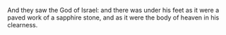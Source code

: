 And they saw the God of Israel: and there was under his feet as it were a paved work of a sapphire stone, and as it were the body of heaven in his clearness.

